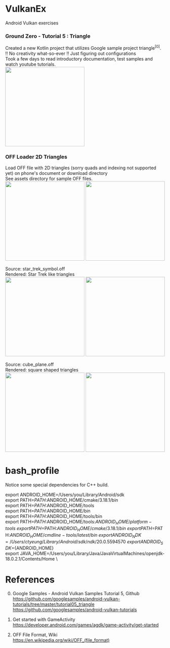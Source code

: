 # VulkanEx
Android Vulkan exercises

### Ground Zero - Tutorial 5 : Triangle

Created a new Kotlin project that utilizes Google sample project triangle<sup>[0]</sup>. \
!! No creativity what-so-ever !! Just figuring out configurations \
Took a few days to read introductory documentation, test samples and watch youtube tutorials. \
<img width="250" src="https://user-images.githubusercontent.com/1282659/189745147-1e47e469-4134-48b5-af1c-11ce5218306b.jpg">

### OFF Loader 2D Triangles

Load OFF file with 2D triangles (sorry quads and indexing not supported yet) on phone's document or download directory \
See assets directory for sample OFF files. \
<img width="250" src="https://user-images.githubusercontent.com/1282659/189754965-c111eda9-f798-4e6b-9f1f-f9670b84a0b1.jpg">
<img width="250" src="https://user-images.githubusercontent.com/1282659/187953254-39a2b07b-988c-4258-bbba-dd67c02b67e4.png">

Source: star_trek_symbol.off         
Rendered: Star Trek like triangles \
<img width="250" src="https://user-images.githubusercontent.com/1282659/197364080-86cd6f25-6f90-4ccd-b794-580150748c89.png"> <img width="250" src="https://user-images.githubusercontent.com/1282659/197364081-4e417df7-71c6-4964-b1d4-4a4404fdc747.png">

Source: cube_plane.off               
Rendered: square shaped triangles \
<img width="250" src="https://user-images.githubusercontent.com/1282659/197364123-46403dd7-e216-46ce-a2fa-861649a98225.png"> <img width="250" src="https://user-images.githubusercontent.com/1282659/197364126-fb35fd1f-e304-47a0-b8cd-cf0bfedb1e49.png">

# bash_profile
Notice some special dependencies for C++ build. 

export ANDROID_HOME=/Users/you/Library/Android/sdk \
export PATH=$PATH:$ANDROID_HOME/cmake/3.18.1/bin \
export PATH=$PATH:$ANDROID_HOME/tools \
export PATH=$PATH:$ANDROID_HOME/bin \
export PATH=$PATH:$ANDROID_HOME/tools/bin \
export PATH=$PATH:$ANDROID_HOME/tools:$ANDROID_HOME/platform-tools \
export PATH=$PATH:$ANDROID_HOME/cmake/3.18.1/bin \
export PATH=$PATH:$ANDROID_HOME/cmdline-tools/latest/bin \
export ANDROID_NDK=/Users/ctyeung/Library/Android/sdk/ndk/20.0.5594570 \
export ANDROID_SDK=${ANDROID_HOME} \
export JAVA_HOME=/Users/you/Library/Java/JavaVirtualMachines/openjdk-18.0.2.1/Contents/Home \

# References

0. Google Samples - Android Vulkan Samples Tutorial 5, Github \
https://github.com/googlesamples/android-vulkan-tutorials/tree/master/tutorial05_triangle \
https://github.com/googlesamples/android-vulkan-tutorials

1. Get started with GameActivity \
https://developer.android.com/games/agdk/game-activity/get-started

2. OFF File Format, Wiki \
https://en.wikipedia.org/wiki/OFF_(file_format)
